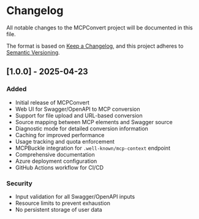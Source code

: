 # Changelog

All notable changes to the MCPConvert project will be documented in this file.

The format is based on [Keep a Changelog](https://keepachangelog.com/en/1.0.0/),
and this project adheres to [Semantic Versioning](https://semver.org/spec/v2.0.0.html).

## [1.0.0] - 2025-04-23

### Added
- Initial release of MCPConvert
- Web UI for Swagger/OpenAPI to MCP conversion
- Support for file upload and URL-based conversion
- Source mapping between MCP elements and Swagger source
- Diagnostic mode for detailed conversion information
- Caching for improved performance
- Usage tracking and quota enforcement
- MCPBuckle integration for `.well-known/mcp-context` endpoint
- Comprehensive documentation
- Azure deployment configuration
- GitHub Actions workflow for CI/CD

### Security
- Input validation for all Swagger/OpenAPI inputs
- Resource limits to prevent exhaustion
- No persistent storage of user data
